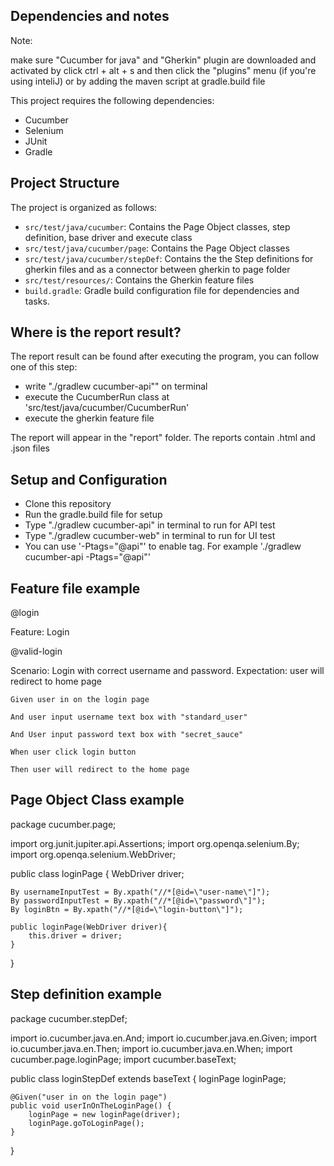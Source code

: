 ## Dependencies and notes
Note:

make sure "Cucumber for java" and "Gherkin" plugin are downloaded and activated by click ctrl + alt + s and then click the "plugins" menu (if you're using inteliJ) or by adding the maven script at gradle.build file

This project requires the following dependencies:

- Cucumber
- Selenium
- JUnit
- Gradle

## Project Structure

The project is organized as follows:

- `src/test/java/cucumber`: Contains the Page Object classes, step definition, base driver and execute class
- `src/test/java/cucumber/page`: Contains the Page Object classes
- `src/test/java/cucumber/stepDef`: Contains the the Step definitions for gherkin files and as a connector between gherkin to page folder
- `src/test/resources/`: Contains the Gherkin feature files
- `build.gradle`: Gradle build configuration file for dependencies and tasks.

## Where is the report result?

The report result can be found after executing the program, you can follow one of this step:
- write "./gradlew cucumber-api"" on terminal
- execute the CucumberRun class at 'src/test/java/cucumber/CucumberRun'
- execute the gherkin feature file

The report will appear in the "report" folder. The reports contain .html and .json files

## Setup and Configuration

- Clone this repository
- Run the gradle.build file for setup
- Type "./gradlew cucumber-api" in terminal to run for API test
- Type "./gradlew cucumber-web" in terminal to run for UI test
- You can use '-Ptags="@api"' to enable tag. For example './gradlew cucumber-api -Ptags="@api"'

## Feature file example

@login

Feature: Login

  @valid-login
  
  Scenario: Login with correct username and password. Expectation: user will redirect to home page
  
    Given user in on the login page
    
    And user input username text box with "standard_user"
    
    And User input password text box with "secret_sauce"
    
    When user click login button
    
    Then user will redirect to the home page

## Page Object Class example

package cucumber.page;

import org.junit.jupiter.api.Assertions;
import org.openqa.selenium.By;
import org.openqa.selenium.WebDriver;

public class loginPage {
    WebDriver driver;

    By usernameInputTest = By.xpath("//*[@id=\"user-name\"]");
    By passwordInputTest = By.xpath("//*[@id=\"password\"]");
    By loginBtn = By.xpath("//*[@id=\"login-button\"]");

    public loginPage(WebDriver driver){
        this.driver = driver;
    }
  }

## Step definition example

package cucumber.stepDef;

import io.cucumber.java.en.And;
import io.cucumber.java.en.Given;
import io.cucumber.java.en.Then;
import io.cucumber.java.en.When;
import cucumber.page.loginPage;
import cucumber.baseText;

public class loginStepDef extends baseText {
    loginPage loginPage;

    @Given("user in on the login page")
    public void userInOnTheLoginPage() {
        loginPage = new loginPage(driver);
        loginPage.goToLoginPage();
    }
  }

